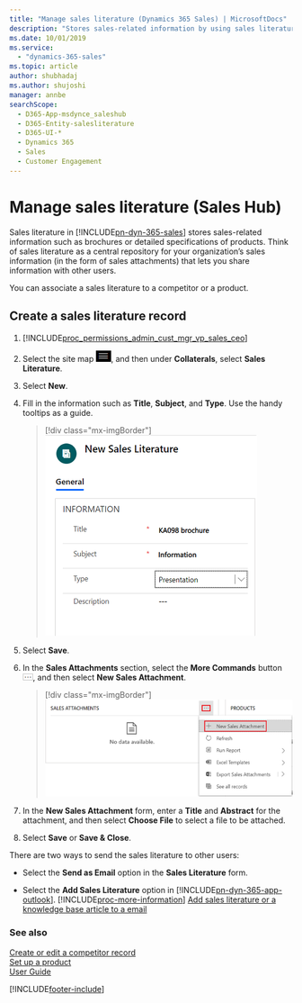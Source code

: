 ```yaml
---
title: "Manage sales literature (Dynamics 365 Sales) | MicrosoftDocs"
description: "Stores sales-related information by using sales literature in Dynamics 365 Sales."
ms.date: 10/01/2019
ms.service: 
  - "dynamics-365-sales"
ms.topic: article
author: shubhadaj
ms.author: shujoshi
manager: annbe
searchScope:
  - D365-App-msdynce_saleshub
  - D365-Entity-salesliterature
  - D365-UI-*
  - Dynamics 365
  - Sales
  - Customer Engagement
---
```


# Manage sales literature (Sales Hub)

Sales literature in [!INCLUDE[pn-dyn-365-sales](../includes/pn-dyn-365-sales.md)] stores sales-related information such as brochures or detailed specifications of products. Think of sales literature as a central repository for your organization’s sales information (in the form of sales attachments) that lets you share information with other users.

You can associate a sales literature to a competitor or a product.

## Create a sales literature record

1. [!INCLUDE[proc_permissions_admin_cust_mgr_vp_sales_ceo](../includes/proc-permissions-admin-cust-mgr-vp-sales-ceo.md)]  
  
2. Select the site map ![Site Map icon](media/site-map-icon.png "site map icon"), and then under **Collaterals**, select **Sales Literature**.

3. Select **New**.

4. Fill in the information such as **Title**, **Subject**, and **Type**. Use the handy tooltips as a guide.

   > [!div class="mx-imgBorder"]
   > ![Sales Literature form](media/sales-literature-form.png "Sales Literature form")

5. Select **Save**.   

5. In the **Sales Attachments** section, select the **More Commands** button ![More Command button](media/more-commands-button.png "More Command button"), and then select **New Sales Attachment**. 

   > [!div class="mx-imgBorder"]
   > ![Add New Sales Attachment option](media/add-new-sales-attachment.png "Add New Sales Attachment option")

6. In the **New Sales Attachment** form, enter a **Title** and **Abstract** for the attachment, and then select **Choose File** to select a file to be attached.

7. Select **Save** or **Save & Close**.

There are two ways to send the sales literature to other users:

- Select the **Send as Email** option in the **Sales Literature** form.

- Select the **Add Sales Literature** option in [!INCLUDE[pn-dyn-365-app-outlook](../includes/pn-dyn-365-app-outlook.md)]. [!INCLUDE[proc-more-information](../includes/proc-more-information.md)] [Add sales literature or a knowledge base article to a email](https://docs.microsoft.com/dynamics365/outlook-app/user/add-literature-or-kb)

### See also  
[Create or edit a competitor record](create-edit-competitor-record-sales.md)  
[Set up a product](create-product-sales.md)  
[User Guide](user-guide.md)


[!INCLUDE[footer-include](../includes/footer-banner.md)]
